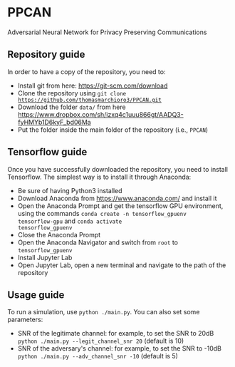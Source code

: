 # PPCAN
Adversarial Neural Network for Privacy Preserving Communications

## Repository guide
In order to have a copy of the repository, you need to:
- Install git from here: https://git-scm.com/download
- Clone the repository using <code>git clone https://github.com/thomasmarchioro3/PPCAN.git</code>
- Download the folder <code>data/</code> from here https://www.dropbox.com/sh/izxq4c1uuu866gt/AADQ3-fyHMYb1D6kyF_bd06Ma
- Put the folder inside the main folder of the repository (i.e., <code>PPCAN</code>)

## Tensorflow guide
Once you have successfully downloaded the repository, you need to install Tensorflow.
The simplest way is to install it through Anaconda: 
- Be sure of having Python3 installed
- Download Anaconda from https://www.anaconda.com/ and install it
- Open the Anaconda Prompt and get the tensorflow GPU environment, using the commands <code>conda create -n tensorflow_gpuenv tensorflow-gpu</code> and <code>conda activate tensorflow_gpuenv</code> 
- Close the Anaconda Prompt
- Open the Anaconda Navigator and switch from <code>root</code> to <code>tensorflow_gpuenv</code>
- Install Jupyter Lab
- Open Jupyter Lab, open a new terminal and navigate to the path of the repository

## Usage guide
To run a simulation, use <code>python ./main.py</code>.
You can also set some parameters:
- SNR of the legitimate channel: for example, to set the SNR to 20dB <code>python ./main.py --legit_channel_snr 20</code> (default is 10)
- SNR of the adversary's channel: for example, to set the SNR to -10dB <code>python ./main.py --adv_channel_snr -10</code> (default is 5)
